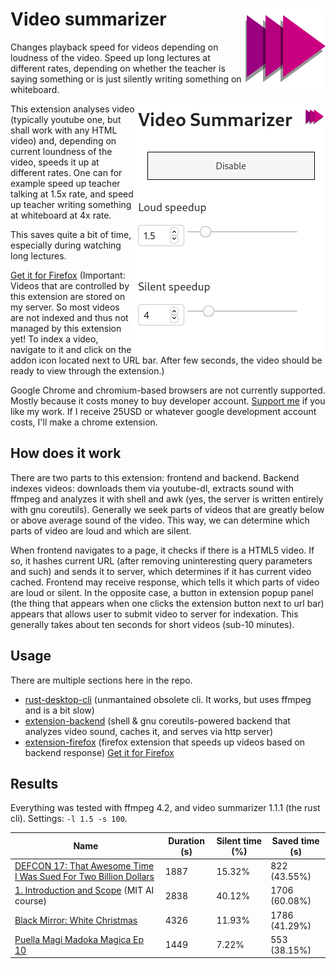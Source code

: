 # Video summarizer <img src="extension-firefox/icon.svg" align="right" />

Changes playback speed for videos depending on loudness of the video. Speed up long lectures at different rates, depending on whether the teacher is saying something or is just silently writing something on whiteboard.

<img src="ff-vidsum-ui.png" align="right" />

This extension analyses video (typically youtube one, but shall work with any HTML video) and, depending on current loundness of the video, speeds it up at different rates. One can for example speed up teacher talking at 1.5x rate, and speed up teacher writing something at whiteboard at 4x rate.

This saves quite a bit of time, especially during watching long lectures.

[Get it for Firefox](https://addons.mozilla.org/en-US/firefox/addon/video-summarizer/) (Important: Videos that are controlled by this extension are stored on my server. So most videos are not indexed and thus not managed by this extension yet! To index a video, navigate to it and click on the addon icon located next to URL bar. After few seconds, the video should be ready to view through the extension.)

Google Chrome and chromium-based browsers are not currently supported. Mostly because it costs money to buy developer account. [Support me](https://paypal.me/stastnysoptik) if you like my work. If I receive 25USD or whatever google development account costs, I'll make a chrome extension.

## How does it work

There are two parts to this extension: frontend and backend. Backend indexes videos: downloads them via youtube-dl, extracts sound with ffmpeg and analyzes it with shell and awk (yes, the server is written entirely with gnu coreutils). Generally we seek parts of videos that are greatly below or above average sound of the video. This way, we can determine which parts of video are loud and which are silent.

When frontend navigates to a page, it checks if there is a HTML5 video. If so, it hashes current URL (after removing uninteresting query parameters and such) and sends it to server, which determines if it has current video cached. Frontend may receive response, which tells it which parts of video are loud or silent. In the opposite case, a button in extension popup panel (the thing that appears when one clicks the extension button next to url bar) appears that allows user to submit video to server for indexation. This generally takes about ten seconds for short videos (sub-10 minutes).

## Usage

There are multiple sections here in the repo.

- [rust-desktop-cli](rust-desktop-cli) (unmantained obsolete cli. It works, but uses ffmpeg and is a bit slow)
- [extension-backend](extension-backend) (shell & gnu coreutils-powered backend that analyzes video sound, caches it, and serves via http server)
- [extension-firefox](extension-firefox) (firefox extension that speeds up videos based on backend response) [Get it for Firefox](https://addons.mozilla.org/en-US/firefox/addon/video-summarizer/)

## Results

Everything was tested with ffmpeg 4.2, and video summarizer 1.1.1 (the rust cli). Settings: `-l 1.5 -s 100`.

| Name | Duration (s) | Silent time (%) | Saved time (s) |
|---|---|---|---|
|  [DEFCON 17: That Awesome Time I Was Sued For Two Billion Dollars](https://www.youtube.com/watch?v=KSWqx8goqSY) |  1887 | 15.32% | 822 (43.55%) |
|  [1. Introduction and Scope](https://www.youtube.com/watch?v=TjZBTDzGeGg) (MIT AI course) | 2838 |  40.12% | 1706 (60.08%) |
| [Black Mirror: White Christmas ](https://www.imdb.com/title/tt3973198/) | 4326 | 11.93% | 1786 (41.29%) |
| [Puella Magi Madoka Magica Ep 10](https://www.imdb.com/title/tt1773185/) | 1449 | 7.22% | 553 (38.15%) |

